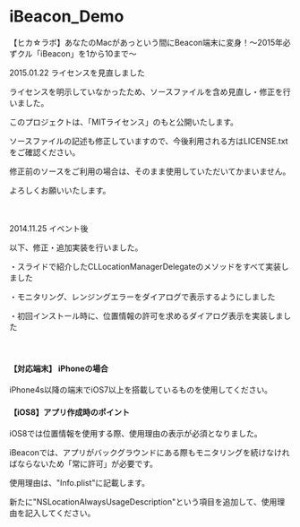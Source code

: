 iBeacon_Demo
============
【ヒカ☆ラボ】あなたのMacがあっという間にBeacon端末に変身！～2015年必ずクル「iBeacon」を1から10まで～



2015.01.22 ライセンスを見直しました

ライセンスを明示していなかったため、ソースファイルを含め見直し・修正を行いました。

このプロジェクトは、「MITライセンス」のもと公開いたします。

ソースファイルの記述も修正していますので、今後利用される方はLICENSE.txtをご確認ください。

修正前のソースをご利用の場合は、そのまま使用していただいてかまいません。

よろしくお願いいたします。

　

2014.11.25 イベント後

以下、修正・追加実装を行いました。

・スライドで紹介したCLLocationManagerDelegateのメソッドをすべて実装しました

・モニタリング、レンジングエラーをダイアログで表示するようにしました

・初回インストール時に、位置情報の許可を求めるダイアログ表示を実装しました

　
#### 【対応端末】 iPhoneの場合
iPhone4s以降の端末でiOS7以上を搭載しているものを使用してください。
　
#### 【iOS8】アプリ作成時のポイント
iOS8では位置情報を使用する際、使用理由の表示が必須となりました。

iBeaconでは、アプリがバックグラウンドにある際もモニタリングを続けなければならないため「常に許可」が必要です。

使用理由は、"Info.plist"に記載します。

新たに"NSLocationAlwaysUsageDescription"という項目を追加して、使用理由を記入してください。

